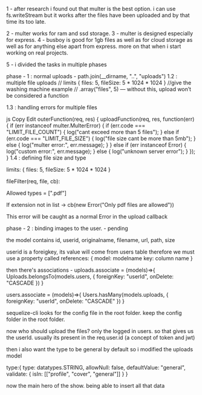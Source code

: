 1 - after research i found out that multer is the best option. i can use fs.writeStream but it works after the files have been uploaded and by that time its too late.

2 - multer works for ram and ssd storage.
3 - multer is designed especially for express.
4 - busboy is good for 1gb files as well as for cloud storage as well as for anything else apart from express. more on that when i start working on real projects.

5 - i divided the tasks in multiple phases

phase - 1 : normal uploads - path.join(__dirname, "..", "uploads")
1.2 : multiple file uploads
// limits { files: 5, fileSize: 5 * 1024 * 1024 } //give the washing machine example 
// .array("files", 5) — without this, upload won’t be considered a function

1.3 : handling errors for multiple files

js
Copy
Edit
outerFunction(req, res) {
  uploadFunction(req, res, function(err) {
    if (err instanceof multer.MulterError) {
      if (err.code === "LIMIT_FILE_COUNT") {
        log("cant exceed more than 5 files");
      } else if (err.code === "LIMIT_FILE_SIZE") {
        log("file size cant be more than 5mb");
      } else {
        log("multer error:", err.message);
      }
    } else if (err instanceof Error) {
      log("custom error:", err.message);
    } else {
      log("unknown server error");
    }
  });
}
1.4 : defining file size and type

limits: { files: 5, fileSize: 5 * 1024 * 1024 }

fileFilter(req, file, cb):

Allowed types = [".pdf"]

If extension not in list → cb(new Error("Only pdf files are allowed"))

This error will be caught as a normal Error in the upload callback

phase - 2 : binding images to the user. - pending

the model contains
id, userid, originalname, filename, url, path, size

userid is a foreigkey, its value will come from users table therefore we must use a property called
references: {
    model: modelname
    key: column name
}

then there's associations - uploads.associate = (models)=>{
  Uploads.belongsTo(models.users, {
    foreignKey: "userId",
    onDelete: "CASCADE
  })
}

users.associate = (models)=>{
  Users.hasMany(models.uploads, {
    foreignKey: "userId",
    onDelete: "CASCADE"
      })
}

sequelize-cli looks for the config file in the root folder. keep the config folder in the root folder.

now who should upload the files? only the logged in users. so that gives us the userId. usually its present in the req.user.id (a concept of token and jwt)

then i also want the type to be general by default so i modified the uploads model 

type:{
            type: datatypes.STRING,
            allowNull: false,
            defaultValue: "general",
            validate: {
                isIn: [["profile", "cover", "general"]]
            }
        }

now the main hero of the show. being able to insert all that data 